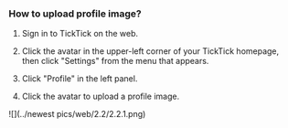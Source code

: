 ### How to upload profile image?

1. Sign in to TickTick on the web.

2. Click the avatar in the upper-left corner of your TickTick homepage, then click "Settings" from the menu that appears.

3. Click "Profile" in the left panel.

4. Click the avatar to upload a profile image.

![](../newest pics/web/2.2/2.2.1.png)

